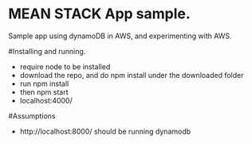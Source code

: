 # MEAN STACK App sample.
Sample app using dynamoDB in AWS, and experimenting with AWS.

#Installing and running.
- require node to be installed
- download the repo, and do npm install under the downloaded folder
- run npm install
- then npm start
- localhost:4000/

#Assumptions
- http://localhost:8000/ should be running dynamodb
